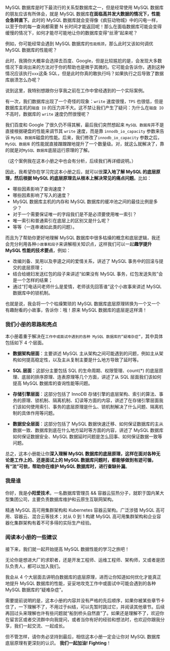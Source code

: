 MySQL 数据库是时下最流行的关系型数据库之一，但是经常使用 MySQL 数据库的朋友应该有所体会，就是 MySQL 数据库**在面临高并发大数据的情况下，性能会急转直下**。此时的 MySQL 数据库就会变得像《疯狂动物城》中的闪电一样，以至于你的每一查询都需要 N 长时间才能返回呢！那么在面临数据库可能会变得缓慢的情况下，如何才能尽可能地让你的数据库变得“丝滑”起来呢？

例如，你可能经常会遇到 MySQL 数据库的`性能瓶颈`，那么此时又该如何调优 MySQL 数据库的性能呢？

此时，我猜你大概率会选择去百度、Google，但是比较尴尬的是，会发现大多数情况下查询出来的方法对于你的帮助也是微乎其微的。它可能会告诉你，遇到这种情况应该执行`xxx`这条 SQL，但是此时你真的敢执行吗？如果执行之后导致了数据库崩溃怎么办呢？

说到这里，我特别想跟你分享我之前在工作中曾经遇到的一个实际案例。

有一次，我们数据库出现了一个奇怪的现象：`write` 速度很慢，`TPS` 也很低，但是数据库主机的`磁盘 IO` 的压力并不大。这不禁让我们产生了疑问：为什么在`磁盘 IO` 不高时，数据库的 `write` 速度仍然很慢呢？

我们百度和 Google 了很久仍不得其解，最后我们突然想起来 `MySQL 数据库`并不是直接根据硬盘的性能来调节其 `write` 速度，而是靠 `innodb_io_capacity` 参数来告诉 `MySQL 数据库`磁盘的性能。后来，我们修改了`innodb_io_capacity` 参数之后，`MySQL 数据库` 的性能就直接蹭蹭蹭地提升了一个数量级。对，就这么就解决了，靠的就是对`MySQL 数据库`底层运行原理的了解。

（这个案例我在这本小册之中也会有分析，后续我们再详细说明。）

因此，我希望你在学习完这本小册之后，就可以很**深入地了解 MySQL 的底层原理，然后根据 MySQL 的底层原理去从根本上解决常见的痛点问题**。比如：

- 哪些因素影响了查询速度？
- 哪些因素影响了写入的速度？
- MySQL 数据库主机的内存和 MySQL 数据库的缓冲池之间的最佳比例是多少？
- 对于一个需要保证唯一的字段我们是不是必须要使用唯一索引？
- 唯一索引和普通索引在底层上的区别又是什么呢？
- 等等（一连串诸如此类的问题）。

而且为了帮助你更好地理解 MySQL 数据库中很多枯燥的概念和底层逻辑，我还会充分利用各种`小故事和段子`来讲解相关知识点，这样我们可以一起**趣学提升 MySQL 性能的技术要点**，例如：

- 改编刘备、吴用以及李逵之间的爱情关系，讲述了 MySQL 事务中的回滚与提交的底层原理；
- 结合给媳妇发送红包的段子来讲述“如果没有 MySQL 事务，红包发送失败”会是一个怎样的结果；
- 通过“打电话问老师什么是爱情，老师该先回答谁”这个小故事来讲述 MySQL 数据库中的锁机制。

也就是说，我会将一个个枯燥繁琐的 MySQL 数据库底层原理转换为一个又一个有趣耐看的小故事，告诉你：哦！原来 MySQL 数据库的底层是这样滴！

### 我们小册的思路和亮点

本小册着重于解决在`工作中或面试中遇到的各种 MySQL 数据库的“疑难杂症”`，其中具体包括如下 4 个层面。

- **数据架构层面**：主要讲述 MySQL 主从架构之间可能遇到的问题，例如主从架构如何提高稳定性，以及主从复制主要是什么地方导致了延时等。

- **SQL 层面**：这部分主要包括 SQL 的生命周期、权限管理、count(*) 的底层原理、底层的排序原理、连表原理等几个方面，讲述了从 SQL 层面我们该如何提高 MySQL 数据库的查询性能等问题。

- **存储引擎层面**：这部分包括了 InnoDB 存储引擎的底层架构、索引的算法、事务的原理、锁机制、隔离机制、幻读等方面的内容，讲述了在存储引擎层面我们该如何使用索引、事务的底层原理是什么、锁机制解决了什么问题、隔离机制的具体作用等问题。

- **数据安全层面**：这部分包括了 MySQL 数据快速迁移、如何保证数据库的主从数据一致、数据库到底在什么地方延时等方面的内容，讲述了 MySQL 数据库如何保证数据安全、MySQL 数据延时问题是怎么回事、如何保证数据一致等问题。

总之，这本小册能让你**深入理解 MySQL 数据库的底层原理，这样在面对各种无论是工作上的、还是面试上的 MySQL 数据库问题时，都能够做到有迹可循，有“法”可依，帮助你在维护 MySQL 数据库时，进行查缺补漏**。

### 我是谁

你好，我是**小阳爱技术**，一名数据库管理员 && 容器云狂热分子，就职于国内某大型集团公司，主要负责数据库维护和云原生互联网架构。

精通 MySQL 高可用集群架构和 Kubernetes 容器云架构。广泛涉猎 MySQL 高可用、容器云、混合云等技术；对从 0 到 1 构建 MySQL 高可用集群架构和企业容器化集群架构有着不可多得的实际生产经验。

### 阅读本小册的一些建议

接下来，我们就一起开始提高 MySQL 数据性能的学习之旅吧！

无论你是想进大厂的求职者，还是开发工程师、运维工程师、架构师，又或者是团队负责人，都可以加入我们。

我会从 4 个大层面去讲明白数据库的底层原理，进而让你知道如何优化才能真正地提升 MySQL 数据库的性能，妥妥地攻克工作中或面试中可能会遇到的各种 MySQL 数据库的“疑难杂症”。

需要提前说明的是，这本小册的内容并没有严格的先后顺序，如果你被某些章节卡住了，一下理解不了，不用过于纠结，可以先暂时跳过它，并阅读其他章节。后续再回过头来理解也许有些问题就“船到桥头自然直”了。如果还是理解不了，欢迎你在留言区或者交流群中向我提问，或者当你有好的经验和想法时，也欢迎你跟我分享，我们一起交流、一起成长。

但不管怎样，请你务必坚持到最后，相信这本小册一定会让你对 MySQL 数据库底层原理有更深刻的认识。 **我们一起加油! Fighting**！